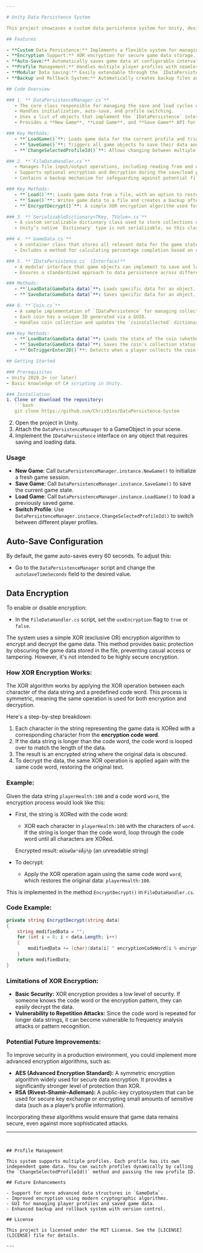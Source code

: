 ```yaml
---

# Unity Data Persistence System

This project showcases a custom data persistence system for Unity, designed to efficiently save and load game data across multiple game sessions. It includes features such as encryption, auto-save, profile management, and a modular interface for saving various types of in-game data (e.g., player stats, collectibles).

## Features

- **Custom Data Persistence:** Implements a flexible system for managing game data using C# and manual file I/O operations, with optional XOR encryption.
- **Encryption Support:** XOR encryption for secure game data storage, ensuring sensitive information remains protected.
- **Auto-Save:** Automatically saves game data at configurable intervals, ensuring game progress is not lost.
- **Profile Management:** Handles multiple player profiles with seamless switching, each having its own independent game data.
- **Modular Data Saving:** Easily extendable through the `IDataPersistence` interface, allowing different in-game objects to save/load their specific data.
- **Backup and Rollback System:** Automatically creates backup files and attempts rollback if data corruption occurs during save/load operations.

## Code Overview

### 1. **`DataPersistenceManager.cs`**
   - The core class responsible for managing the save and load cycles of game data.
   - Handles initialization, auto-save, and profile switching.
   - Uses a list of objects that implement the `IDataPersistence` interface to save and load their specific data.
   - Provides a **New Game**, **Load Game**, and **Save Game** API for easy integration.

### Key Methods:
   - **`LoadGame()`**: Loads game data for the current profile and triggers all associated objects to load their respective data.
   - **`SaveGame()`**: Triggers all game objects to save their data and writes the serialized game data to a file.
   - **`ChangeSelectedProfileId()`**: Allows changing between multiple player profiles and updates the game state accordingly.

### 2. **`FileDataHandler.cs`**
   - Manages file input/output operations, including reading from and writing to the game data file.
   - Supports optional encryption and decryption during the save/load processes.
   - Contains a backup mechanism for safeguarding against potential file corruption.

### Key Methods:
   - **`Load()`**: Loads game data from a file, with an option to restore from a backup in case of errors.
   - **`Save()`**: Writes game data to a file and creates a backup after verifying the save.
   - **`EncryptDecrypt()`**: A simple XOR encryption algorithm used for encoding game data.

### 3. **`SerializableDictionary<TKey, TValue>.cs`**
   - A custom serializable dictionary class used to store collections of data (e.g., collected items) in Unity.
   - Unity’s native `Dictionary` type is not serializable, so this class solves that limitation.

### 4. **`GameData.cs`**
   - A container class that stores all relevant data for the game state, such as player health, position, collected items, and attributes.
   - Includes a method for calculating percentage completion based on collected items.

### 5. **`IDataPersistence.cs` (Interface)**
   - A modular interface that game objects can implement to save and load their specific data.
   - Ensures a standardized approach to data persistence across different game objects (e.g., coins, power-ups, stats).

### Methods:
   - **`LoadData(GameData data)`**: Loads specific data for an object.
   - **`SaveData(GameData data)`**: Saves specific data for an object.

### 6. **`Coin.cs`**
   - A sample implementation of `IDataPersistence` for managing collectible items.
   - Each coin has a unique ID generated via a GUID.
   - Handles coin collection and updates the `coinsCollected` dictionary in `GameData`.

### Key Methods:
   - **`LoadData(GameData data)`**: Loads the state of the coin (whether it was collected or not) based on the saved data.
   - **`SaveData(GameData data)`**: Saves the coin’s collection status in the game data.
   - **`OnTriggerEnter2D()`**: Detects when a player collects the coin and updates the game state.

## Getting Started

### Prerequisites
- Unity 2020.3+ (or later)
- Basic knowledge of C# scripting in Unity.

### Installation
1. Clone or download the repository:
   ```bash
   git clone https://github.com/Chris91ss/DataPersistence-System
   ```
2. Open the project in Unity.
3. Attach the `DataPersistenceManager` to a GameObject in your scene.
4. Implement the `IDataPersistence` interface on any object that requires saving and loading data.

### Usage
- **New Game**: Call `DataPersistenceManager.instance.NewGame()` to initialize a fresh game session.
- **Save Game**: Call `DataPersistenceManager.instance.SaveGame()` to save the current game state.
- **Load Game**: Call `DataPersistenceManager.instance.LoadGame()` to load a previously saved game.
- **Switch Profile**: Use `DataPersistenceManager.instance.ChangeSelectedProfileId()` to switch between different player profiles.

## Auto-Save Configuration

By default, the game auto-saves every 60 seconds. To adjust this:
- Go to the `DataPersistenceManager` script and change the `autoSaveTimeSeconds` field to the desired value.

## Data Encryption

To enable or disable encryption:
- In the `FileDataHandler.cs` script, set the `useEncryption` flag to `true` or `false`.

The system uses a simple XOR (exclusive OR) encryption algorithm to encrypt and decrypt the game data. This method provides basic protection by obscuring the game data stored in the file, preventing casual access or tampering. However, it's not intended to be highly secure encryption.

### How XOR Encryption Works:
The XOR algorithm works by applying the XOR operation between each character of the data string and a predefined code word. This process is symmetric, meaning the same operation is used for both encryption and decryption.

Here's a step-by-step breakdown:
1. Each character in the string representing the game data is XORed with a corresponding character from the **encryption code word**. 
2. If the data string is longer than the code word, the code word is looped over to match the length of the data.
3. The result is an encrypted string where the original data is obscured.
4. To decrypt the data, the same XOR operation is applied again with the same code word, restoring the original text.

### Example:
Given the data string `playerHealth:100` and a code word `word`, the encryption process would look like this:

- First, the string is XORed with the code word:
  - XOR each character in `playerHealth:100` with the characters of `word`. If the string is longer than the code word, loop through the code word until all characters are XORed.
  
  Encrypted result: `œÙùøÛæ¹éÅÿ½þ` (an unreadable string)

- To decrypt:
  - Apply the XOR operation again using the same code word `word`, which restores the original data: `playerHealth:100`.

This is implemented in the method `EncryptDecrypt()` in `FileDataHandler.cs`.

### Code Example:
```csharp
private string EncryptDecrypt(string data)
{
    string modifiedData = "";
    for (int i = 0; i < data.Length; i++) 
    {
        modifiedData += (char)(data[i] ^ encryptionCodeWord[i % encryptionCodeWord.Length]);
    }
    return modifiedData;
}
```

### Limitations of XOR Encryption:
- **Basic Security:** XOR encryption provides a low level of security. If someone knows the code word or the encryption pattern, they can easily decrypt the data.
- **Vulnerability to Repetition Attacks:** Since the code word is repeated for longer data strings, it can become vulnerable to frequency analysis attacks or pattern recognition.

### Potential Future Improvements:
To improve security in a production environment, you could implement more advanced encryption algorithms, such as:
- **AES (Advanced Encryption Standard):** A symmetric encryption algorithm widely used for secure data encryption. It provides a significantly stronger level of protection than XOR.
- **RSA (Rivest–Shamir–Adleman):** A public-key cryptosystem that can be used for secure key exchange or encrypting small amounts of sensitive data (such as a player’s profile information).

Incorporating these algorithms would ensure that game data remains secure, even against more sophisticated attacks.

---
```


## Profile Management

This system supports multiple profiles. Each profile has its own independent game data. You can switch profiles dynamically by calling the `ChangeSelectedProfileId()` method and passing the new profile ID.

## Future Enhancements

- Support for more advanced data structures in `GameData`.
- Improved encryption using modern cryptographic algorithms.
- GUI for managing player profiles and saved game data.
- Enhanced backup and rollback system with version control.

## License

This project is licensed under the MIT License. See the [LICENSE](LICENSE) file for details.

---
